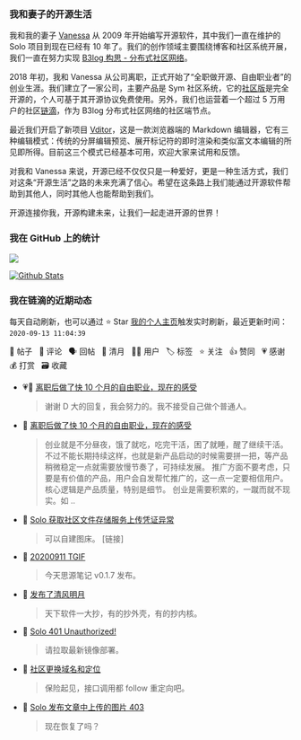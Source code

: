 ### 我和妻子的开源生活

我和我的妻子 [Vanessa](https://github.com/Vanessa219) 从 2009 年开始编写开源软件，其中我们一直在维护的 Solo 项目到现在已经有 10 年了。我们的创作领域主要围绕博客和社区系统开展，我们一直在努力实现 [B3log 构思 - 分布式社区网络](https://hacpai.com/article/1546941897596)。

2018 年初，我和 Vanessa 从公司离职，正式开始了“全职做开源、自由职业者”的创业生涯。我们建立了一家公司，主要产品是 Sym 社区系统，它的[社区版](https://github.com/88250/symphony)是完全开源的，个人可基于其开源协议免费使用。另外，我们也运营着一个超过 5 万用户的社区[链滴](https://hacpai.com)，作为 B3log 分布式社区网络的社区端节点。

最近我们开启了新项目 [Vditor](https://github.com/Vanessa219/vditor)，这是一款浏览器端的 Markdown 编辑器，它有三种编辑模式：传统的分屏编辑预览、展开标记符的即时渲染和类似富文本编辑的所见即所得。目前这三个模式已经基本可用，欢迎大家来试用和反馈。

对我和 Vanessa 来说，开源已经不仅仅只是一种爱好，更是一种生活方式，我们对这条“开源生活”之路的未来充满了信心。希望在这条路上我们能通过开源软件帮助到其他人，同时其他人也能帮助到我们。

开源连接你我，开源构建未来，让我们一起走进开源的世界！

### 我在 GitHub 上的统计

<a title="Hits" target="_blank" href="https://github.com/88250/88250"><img src="https://hits.b3log.org/88250/88250.svg"></a>

[![Github Stats](https://github-readme-stats.vercel.app/api?username=88250&show_icons=true)](https://github.com/88250)

<!--events start -->

### 我在链滴的近期动态

每天自动刷新，也可以通过 ⭐️ Star [我的个人主页](https://github.com/88250/88250)触发实时刷新，最近更新时间：`2020-09-13 11:04:39`

📝 帖子 &nbsp; 💬 评论 &nbsp; 🗣 回帖 &nbsp; 🌙 清月 &nbsp; 👨‍💻 用户 &nbsp; 🏷️ 标签 &nbsp; ⭐️ 关注 &nbsp; 👍 赞同 &nbsp; 💗 感谢 &nbsp; 💰 打赏 &nbsp; 🗃 收藏

* 💗💬 [离职后做了快 10 个月的自由职业，现在的感受](https://ld246.com/article/1599823025439/comment/1599903118073#comments)

  > 谢谢 D 大的回复，我会努力的。我不接受自己做个普通人。
* 💬 [离职后做了快 10 个月的自由职业，现在的感受](https://ld246.com/article/1599823025439/comment/1599834721844#comments)

  > 创业就是不分昼夜，饿了就吃，吃完干活，困了就睡，醒了继续干活。不过不能长期持续这样，也就是新产品启动的时候需要拼一把，等产品稍微稳定一点就需要放慢节奏了，可持续发展。 推广方面不要考虑，只要是有价值的产品，用户会自发帮忙推广的，这一点一定要相信用户。核心逻辑是产品质量，特别是细节。 创业是需要积累的，一蹴而就不现实。如 ..
* 💬 [Solo 获取社区文件存储服务上传凭证异常](https://ld246.com/article/1599817118353/comment/1599829819918#comments)

  > 可以自建图床。 [链接]
* 💬 [20200911 TGIF](https://ld246.com/article/1599795386235/comment/1599829689677#comments)

  > 今天思源笔记 v0.1.7 发布。
* 🌙 [发布了清风明月](https://ld246.com/member/88250/breezemoons/1599760256308)

  > 天下软件一大抄，有的抄外壳，有的抄内核。
* 💬 [Solo 401 Unauthorized!](https://ld246.com/article/1599748455062/comment/1599759271930#comments)

  > 请拉取最新镜像部署。
* 💬 [社区更换域名和定位](https://ld246.com/article/1599662780208/comment/1599754425654#comments)

  > 保险起见，接口调用都 follow 重定向吧。
* 💬 [Solo 发布文章中上传的图片 403](https://ld246.com/article/1599710969090/comment/1599742085702#comments)

  > 现在恢复了吗？


<!--events end -->
